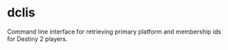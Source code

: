 # dclis

Command line interface for retrieving primary platform and membership ids for Destiny 2 players.